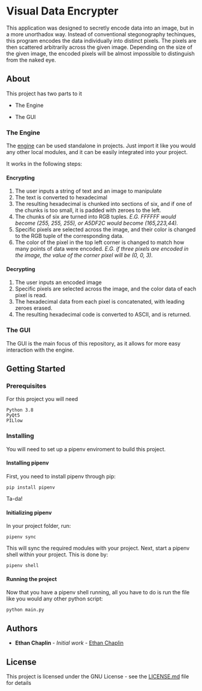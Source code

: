 # Visual Data Encrypter

This application was designed to secretly encode data into an image, but in a more unorthadox way. Instead of conventional stegonography techinques, this program encodes the data individually into distinct pixels. The pixels are then scattered arbitrarily across the given image. Depending on the size of the given image, the encoded pixels will be almost impossible to distinguish from the naked eye.

## About

This project has two parts to it

* The Engine

* The GUI

### The Engine

The [engine](/src/EncryptEngine.py) can be used standalone in projects. Just import it like you would any other local modules, and it can be easily integrated into your project.

It works in the following steps:

#### Encrypting
1. The user inputs a string of text and an image to manipulate
1. The text is converted to hexadecimal
1. The resulting hexadecimal is chunked into sections of six, and if one of the chunks is too small, it is padded with zeroes to the left.
1. The chunks of six are turned into RGB tuples. *E.G. FFFFFF would become (255, 255, 255), or A5DF2C would become (165,223,44).*
1. Specific pixels are selected across the image, and their color is changed to the RGB tuple of the corresponding data.
1. The color of the pixel in the top left corner is changed to match how many points of data were encoded. *E.G. if three pixels are encoded in the image, the value of the corner pixel will be (0, 0, 3).*

#### Decrypting
1. The user inputs an encoded image
1. Specific pixels are selected across the image, and the color data of each pixel is read.
1. The hexadecimal data from each pixel is concatenated, with leading zeroes erased.
1. The resulting hexadecimal code is converted to ASCII, and is returned.

### The GUI

The GUI is the main focus of this repository, as it allows for more easy interaction with the engine.

## Getting Started

### Prerequisites

For this project you will need

```
Python 3.8
PyQt5
PILlow
```

### Installing

You will need to set up a pipenv enviroment to build this project.

#### Installing pipenv

First, you need to install pipenv through pip:

```
pip install pipenv
```

Ta-da!

#### Initializing pipenv

In your project folder, run:

```
pipenv sync
```

This will sync the required modules with your project. Next, start a pipenv shell within your project. This is done by:

```
pipenv shell
```

#### Running the project

Now that you have a pipenv shell running, all you have to do is run the file like you would any other python script:

```
python main.py
```

## Authors

* **Ethan Chaplin** - *Initial work* - [Ethan Chaplin](https://github.com/EthanChaplin)

## License

This project is licensed under the GNU License - see the [LICENSE.md](LICENSE.md) file for details



